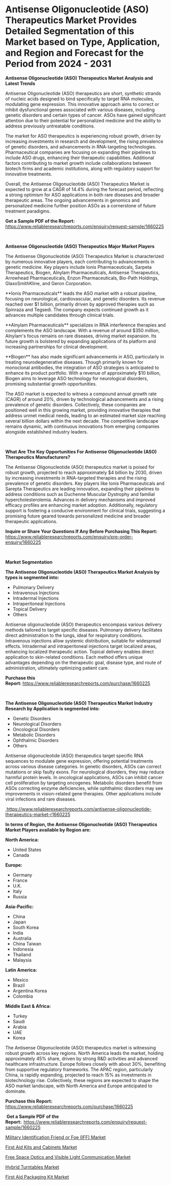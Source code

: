 <p><h1>Antisense Oligonucleotide (ASO) Therapeutics Market Provides Detailed Segmentation of this Market based on Type, Application, and Region and Forecast for the Period from 2024 - 2031</h1></p><p><strong>Antisense Oligonucleotide (ASO) Therapeutics Market Analysis and Latest Trends</strong></p>
<p><p>Antisense Oligonucleotide (ASO) therapeutics are short, synthetic strands of nucleic acids designed to bind specifically to target RNA molecules, modulating gene expression. This innovative approach aims to correct or inhibit dysfunctional genes associated with various diseases, including genetic disorders and certain types of cancer. ASOs have gained significant attention due to their potential for personalized medicine and the ability to address previously untreatable conditions.</p><p>The market for ASO therapeutics is experiencing robust growth, driven by increasing investments in research and development, the rising prevalence of genetic disorders, and advancements in RNA-targeting technologies. Pharmaceutical companies are focusing on expanding their pipelines to include ASO drugs, enhancing their therapeutic capabilities. Additional factors contributing to market growth include collaborations between biotech firms and academic institutions, along with regulatory support for innovative treatments.</p><p>Overall, the Antisense Oligonucleotide (ASO) Therapeutics Market is expected to grow at a CAGR of 14.4% during the forecast period, reflecting a strong optimism for ASO applications in both rare diseases and broader therapeutic areas. The ongoing advancements in genomics and personalized medicine further position ASOs as a cornerstone of future treatment paradigms.</p></p>
<p><strong>Get a Sample PDF of the Report:&nbsp;</strong> <a href="https://www.reliableresearchreports.com/enquiry/request-sample/1660225?utm_campaign=24&utm_medium=2&utm_source=Github&utm_content=ia&utm_term=26102024&utm_id=antisense-oligonucleotide-aso-therapeutics">https://www.reliableresearchreports.com/enquiry/request-sample/1660225</a></p>
<p>&nbsp;</p>
<p><strong>Antisense Oligonucleotide (ASO) Therapeutics Major Market Players</strong></p>
<p><p>The Antisense Oligonucleotide (ASO) Therapeutics Market is characterized by numerous innovative players, each contributing to advancements in genetic medicine. Key players include Ionis Pharmaceuticals, Sarpeta Therapeutics, Biogen, Alnylam Pharmaceuticals, Antisense Therapeutics, Arrowhead Pharmaceuticals, Enzon Pharmaceuticals, Bio-Path Holdings, GlaxoSmithKline, and Geron Corporation.</p><p>**Ionis Pharmaceuticals** leads the ASO market with a robust pipeline, focusing on neurological, cardiovascular, and genetic disorders. Its revenue reached over $1 billion, primarily driven by approved therapies such as Spinraza and Tegsedi. The company expects continued growth as it advances multiple candidates through clinical trials.</p><p>**Alnylam Pharmaceuticals** specializes in RNA interference therapies and complements the ASO landscape. With a revenue of around $350 million, Alnylam's focus remains on rare diseases, driving market expansion. Its future growth is bolstered by expanding applications of its platform and increasing partnerships for clinical development.</p><p>**Biogen** has also made significant advancements in ASO, particularly in treating neurodegenerative diseases. Though primarily known for monoclonal antibodies, the integration of ASO strategies is anticipated to enhance its product portfolio. With a revenue of approximately $10 billion, Biogen aims to leverage ASO technology for neurological disorders, promising substantial growth opportunities.</p><p>The ASO market is expected to witness a compound annual growth rate (CAGR) of around 20%, driven by technological advancements and a rising prevalence of genetic disorders. Collectively, these companies are positioned well in this growing market, providing innovative therapies that address unmet medical needs, leading to an estimated market size reaching several billion dollars within the next decade. The competitive landscape remains dynamic, with continuous innovations from emerging companies alongside established industry leaders.</p></p>
<p>&nbsp;</p>
<p><strong>What Are The Key Opportunities For Antisense Oligonucleotide (ASO) Therapeutics Manufacturers?</strong></p>
<p><p>The Antisense Oligonucleotide (ASO) therapeutics market is poised for robust growth, projected to reach approximately $4 billion by 2030, driven by increasing investments in RNA-targeted therapies and the rising prevalence of genetic disorders. Key players like Ionis Pharmaceuticals and Sarepta Therapeutics are leading innovation, expanding their pipelines to address conditions such as Duchenne Muscular Dystrophy and familial hypercholesterolemia. Advances in delivery mechanisms and improved efficacy profiles are enhancing market adoption. Additionally, regulatory support is fostering a conducive environment for clinical trials, suggesting a promising future geared towards personalized medicine and broader therapeutic applications.</p></p>
<p><strong>Inquire or Share Your Questions If Any Before Purchasing This Report:</strong> <a href="https://www.reliableresearchreports.com/enquiry/pre-order-enquiry/1660225?utm_campaign=24&utm_medium=2&utm_source=Github&utm_content=ia&utm_term=26102024&utm_id=antisense-oligonucleotide-aso-therapeutics">https://www.reliableresearchreports.com/enquiry/pre-order-enquiry/1660225</a></p>
<p>&nbsp;</p>
<p><strong>Market Segmentation</strong></p>
<p><strong>The Antisense Oligonucleotide (ASO) Therapeutics Market Analysis by types is segmented into:</strong></p>
<p><ul><li>Pulmonary Delivery</li><li>Intravenous Injections</li><li>Intradermal Injections</li><li>Intraperitoneal Injections</li><li>Topical Delivery</li><li>Others</li></ul></p>
<p><p>Antisense oligonucleotide (ASO) therapeutics encompass various delivery methods tailored to target specific diseases. Pulmonary delivery facilitates direct administration to the lungs, ideal for respiratory conditions. Intravenous injections allow systemic distribution, suitable for widespread effects. Intradermal and intraperitoneal injections target localized areas, enhancing localized therapeutic action. Topical delivery enables direct application to skin-related conditions. Each method offers unique advantages depending on the therapeutic goal, disease type, and route of administration, ultimately optimizing patient care.</p></p>
<p><strong>Purchase this Report:&nbsp;</strong><a href="https://www.reliableresearchreports.com/purchase/1660225?utm_campaign=24&utm_medium=2&utm_source=Github&utm_content=ia&utm_term=26102024&utm_id=antisense-oligonucleotide-aso-therapeutics">https://www.reliableresearchreports.com/purchase/1660225</a></p>
<p>&nbsp;</p>
<p><strong>The Antisense Oligonucleotide (ASO) Therapeutics Market Industry Research by Application is segmented into:</strong></p>
<p><ul><li>Genetic Disorders</li><li>Neurological Disorders</li><li>Oncological Disorders</li><li>Metabolic Disorders</li><li>Ophthalmic Disorders</li><li>Others</li></ul></p>
<p><p>Antisense oligonucleotide (ASO) therapeutics target specific RNA sequences to modulate gene expression, offering potential treatments across various disease categories. In genetic disorders, ASOs can correct mutations or skip faulty exons. For neurological disorders, they may reduce harmful protein levels. In oncological applications, ASOs can inhibit cancer cell proliferation by targeting oncogenes. Metabolic disorders benefit from ASOs correcting enzyme deficiencies, while ophthalmic disorders may see improvements in vision-related gene therapies. Other applications include viral infections and rare diseases.</p></p>
<p><a href="https://www.reliableresearchreports.com/antisense-oligonucleotide-therapeutics-market-r1660225?utm_campaign=24&utm_medium=2&utm_source=Github&utm_content=ia&utm_term=26102024&utm_id=antisense-oligonucleotide-aso-therapeutics">&nbsp;https://www.reliableresearchreports.com/antisense-oligonucleotide-therapeutics-market-r1660225</a></p>
<p><strong>In terms of Region, the Antisense Oligonucleotide (ASO) Therapeutics Market Players available by Region are:</strong></p>
<p>
    <p> <strong> North America: </strong>
        <ul>
            <li>United States</li>
            <li>Canada</li>
        </ul>
        </p> 
    <p> <strong> Europe: </strong>
        <ul>
            <li>Germany</li>
            <li>France</li>
            <li>U.K.</li>
            <li>Italy</li>
            <li>Russia</li>
        </ul>
        </p> 
    <p> <strong> Asia-Pacific: </strong>
        <ul>
            <li>China</li>
            <li>Japan</li>
            <li>South Korea</li>
            <li>India</li>
            <li>Australia</li>
            <li>China Taiwan</li>
            <li>Indonesia</li>
            <li>Thailand</li>
            <li>Malaysia</li>
        </ul>
        </p> 
    <p> <strong> Latin America: </strong>
        <ul>
            <li>Mexico</li>
            <li>Brazil</li>
            <li>Argentina Korea</li>
            <li>Colombia</li>
        </ul>
        </p> 
    <p> <strong> Middle East & Africa: </strong>
        <ul>
            <li>Turkey</li>
            <li>Saudi</li>
            <li>Arabia</li>
            <li>UAE</li>
            <li>Korea</li>
        </ul>
    </p>
    </p>
<p><p>The Antisense Oligonucleotide (ASO) therapeutics market is witnessing robust growth across key regions. North America leads the market, holding approximately 45% share, driven by strong R&D activities and advanced healthcare infrastructure. Europe follows closely with about 30%, benefiting from supportive regulatory frameworks. The APAC region, particularly China, is rapidly expanding, projected to reach 15% as investments in biotechnology rise. Collectively, these regions are expected to shape the ASO market landscape, with North America and Europe anticipated to dominate.</p></p>
<p><strong>Purchase this Report: </strong><a href="https://www.reliableresearchreports.com/purchase/1660225?utm_campaign=24&utm_medium=2&utm_source=Github&utm_content=ia&utm_term=26102024&utm_id=antisense-oligonucleotide-aso-therapeutics">https://www.reliableresearchreports.com/purchase/1660225</a></p>
<p>&nbsp;<strong>Get a Sample PDF of the Report:&nbsp;&nbsp;</strong><a href="https://www.reliableresearchreports.com/enquiry/request-sample/1660225?utm_campaign=24&utm_medium=2&utm_source=Github&utm_content=ia&utm_term=26102024&utm_id=antisense-oligonucleotide-aso-therapeutics">https://www.reliableresearchreports.com/enquiry/request-sample/1660225</a></p>
<p><strong></strong></p>
<p><p><a href="https://github.com/wenonaelwil/Market-Research-Report-List-1/blob/main/military-identification-friend-or-foe-iff-market.md?utm_campaign=24&utm_medium=2&utm_source=Github&utm_content=ia&utm_term=26102024&utm_id=antisense-oligonucleotide-aso-therapeutics">Military Identification Friend or Foe (IFF) Market</a></p><p><a href="https://www.linkedin.com/pulse/global-first-aid-kits-cabinets-market-trends-analysis-future-8qame?utm_campaign=24&utm_medium=2&utm_source=Github&utm_content=ia&utm_term=26102024&utm_id=antisense-oligonucleotide-aso-therapeutics">First Aid Kits and Cabinets Market</a></p><p><a href="https://github.com/denishaucarn/Market-Research-Report-List-1/blob/main/free-space-optics-and-visible-light-communication-market.md?utm_campaign=24&utm_medium=2&utm_source=Github&utm_content=ia&utm_term=26102024&utm_id=antisense-oligonucleotide-aso-therapeutics">Free Space Optics and Visible Light Communication Market</a></p><p><a href="https://issuu.com/reportprime-2/docs/hybrid-turntables-market-size-2030._eac67413aa83f1?utm_campaign=24&utm_medium=2&utm_source=Github&utm_content=ia&utm_term=26102024&utm_id=antisense-oligonucleotide-aso-therapeutics">Hybrid Turntables Market</a></p><p><a href="https://www.linkedin.com/pulse/first-aid-packaging-kit-industry-sector-market-dynamics-future-v5ofe?utm_campaign=24&utm_medium=2&utm_source=Github&utm_content=ia&utm_term=26102024&utm_id=antisense-oligonucleotide-aso-therapeutics">First Aid Packaging Kit Market</a></p></p>